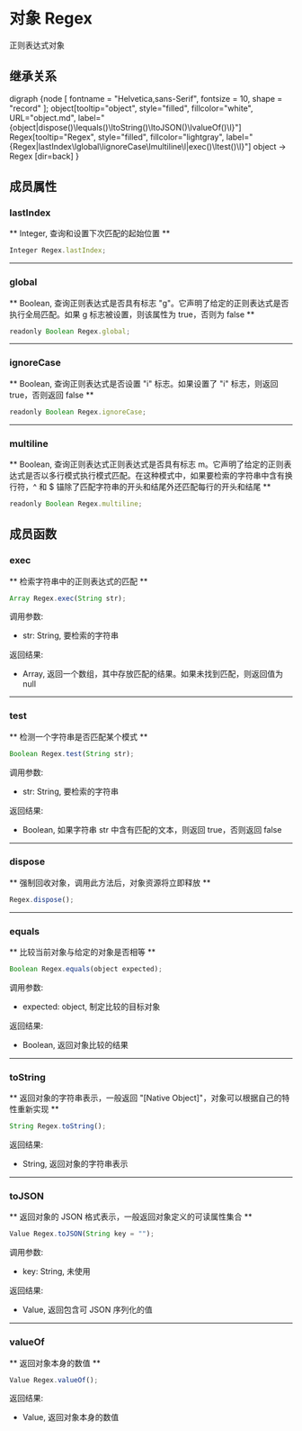 # 对象 Regex
正则表达式对象

## 继承关系
<dot>digraph {node [ fontname = "Helvetica,sans-Serif", fontsize = 10, shape = "record" ];
object[tooltip="object", style="filled", fillcolor="white", URL="object.md", label="{object|dispose()\lequals()\ltoString()\ltoJSON()\lvalueOf()\l}"]
Regex[tooltip="Regex", style="filled", fillcolor="lightgray", label="{Regex|lastIndex\lglobal\lignoreCase\lmultiline\l|exec()\ltest()\l}"]
object -> Regex [dir=back]
}</dot>

## 成员属性
        
### lastIndex
** Integer, 查询和设置下次匹配的起始位置 **

```JavaScript
Integer Regex.lastIndex;
```

--------------------------
### global
** Boolean, 查询正则表达式是否具有标志 "g"。它声明了给定的正则表达式是否执行全局匹配。如果 g 标志被设置，则该属性为 true，否则为 false **

```JavaScript
readonly Boolean Regex.global;
```

--------------------------
### ignoreCase
** Boolean, 查询正则表达式是否设置 "i" 标志。如果设置了 "i" 标志，则返回 true，否则返回 false **

```JavaScript
readonly Boolean Regex.ignoreCase;
```

--------------------------
### multiline
** Boolean, 查询正则表达式正则表达式是否具有标志 m。它声明了给定的正则表达式是否以多行模式执行模式匹配。在这种模式中，如果要检索的字符串中含有换行符，^ 和 $ 锚除了匹配字符串的开头和结尾外还匹配每行的开头和结尾 **

```JavaScript
readonly Boolean Regex.multiline;
```

## 成员函数
        
### exec
** 检索字符串中的正则表达式的匹配 **

```JavaScript
Array Regex.exec(String str);
```

调用参数:
* str: String, 要检索的字符串

返回结果:
* Array, 返回一个数组，其中存放匹配的结果。如果未找到匹配，则返回值为 null

--------------------------
### test
** 检测一个字符串是否匹配某个模式 **

```JavaScript
Boolean Regex.test(String str);
```

调用参数:
* str: String, 要检索的字符串

返回结果:
* Boolean, 如果字符串 str 中含有匹配的文本，则返回 true，否则返回 false

--------------------------
### dispose
** 强制回收对象，调用此方法后，对象资源将立即释放 **

```JavaScript
Regex.dispose();
```

--------------------------
### equals
** 比较当前对象与给定的对象是否相等 **

```JavaScript
Boolean Regex.equals(object expected);
```

调用参数:
* expected: object, 制定比较的目标对象

返回结果:
* Boolean, 返回对象比较的结果

--------------------------
### toString
** 返回对象的字符串表示，一般返回 "[Native Object]"，对象可以根据自己的特性重新实现 **

```JavaScript
String Regex.toString();
```

返回结果:
* String, 返回对象的字符串表示

--------------------------
### toJSON
** 返回对象的 JSON 格式表示，一般返回对象定义的可读属性集合 **

```JavaScript
Value Regex.toJSON(String key = "");
```

调用参数:
* key: String, 未使用

返回结果:
* Value, 返回包含可 JSON 序列化的值

--------------------------
### valueOf
** 返回对象本身的数值 **

```JavaScript
Value Regex.valueOf();
```

返回结果:
* Value, 返回对象本身的数值

